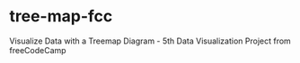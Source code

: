 # tree-map-fcc
Visualize Data with a Treemap Diagram - 5th Data Visualization Project from freeCodeCamp 
